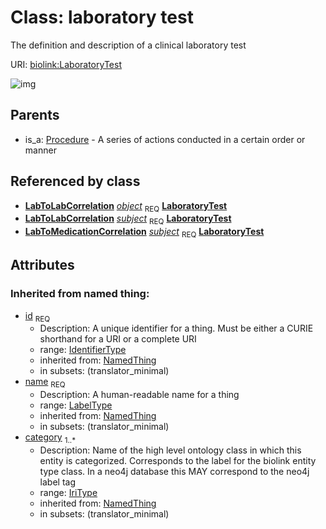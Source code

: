 
# Class: laboratory test


The definition and description of a clinical laboratory test

URI: [biolink:LaboratoryTest](https://w3id.org/biolink/vocab/LaboratoryTest)

![img](http://yuml.me/diagram/nofunky;dir:TB/class/\[LabToLabCorrelation]-%20object%201..1>\[LaboratoryTest|id(i):identifier_type;name(i):label_type;category(i):iri_type%20%2B],%20\[LabToLabCorrelation]-%20subject%201..1>\[LaboratoryTest],%20\[LabToMedicationCorrelation]-%20subject%201..1>\[LaboratoryTest],%20\[Procedure]^-\[LaboratoryTest])

## Parents

 *  is_a: [Procedure](Procedure.md) - A series of actions conducted in a certain order or manner

## Referenced by class

 *  **[LabToLabCorrelation](LabToLabCorrelation.md)** *[object](lab_to_lab_correlation_object.md)*  <sub>REQ</sub>  **[LaboratoryTest](LaboratoryTest.md)**
 *  **[LabToLabCorrelation](LabToLabCorrelation.md)** *[subject](lab_to_lab_correlation_subject.md)*  <sub>REQ</sub>  **[LaboratoryTest](LaboratoryTest.md)**
 *  **[LabToMedicationCorrelation](LabToMedicationCorrelation.md)** *[subject](lab_to_medication_correlation_subject.md)*  <sub>REQ</sub>  **[LaboratoryTest](LaboratoryTest.md)**

## Attributes


### Inherited from named thing:

 * [id](id.md)  <sub>REQ</sub>
    * Description: A unique identifier for a thing. Must be either a CURIE shorthand for a URI or a complete URI
    * range: [IdentifierType](IdentifierType.md)
    * inherited from: [NamedThing](NamedThing.md)
    * in subsets: (translator_minimal)
 * [name](name.md)  <sub>REQ</sub>
    * Description: A human-readable name for a thing
    * range: [LabelType](LabelType.md)
    * inherited from: [NamedThing](NamedThing.md)
    * in subsets: (translator_minimal)
 * [category](category.md)  <sub>1..*</sub>
    * Description: Name of the high level ontology class in which this entity is categorized. Corresponds to the label for the biolink entity type class. In a neo4j database this MAY correspond to the neo4j label tag
    * range: [IriType](IriType.md)
    * inherited from: [NamedThing](NamedThing.md)
    * in subsets: (translator_minimal)
